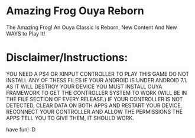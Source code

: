 # Amazing Frog Ouya Reborn
The Amazing Frog! An Ouya Classic Is Reborn, New Content And New WAYS to Play It!

# Disclaimer/Instructions:
YOU NEED A PS4 OR XINPUT CONTROLLER TO PLAY THIS GAME
DO NOT INSTALL ANY OF THESS FILES IF YOUR ANDROID IS UNDER ANDROID 7.1.
AS IT WILL DESTROY YOUR DEVICE
YOU MUST INSTALL OUYA FRAMEWORK TO GET THE CONTROLLER SYSTEM TO WORK (WILL BE IN THE FILE SECTION OF EVERY RELEASE.)
IF YOUR CONTROLLER IS NOT DETECTED, CLEAR DATA ON BOTH APPS AND RESTART YOUR DEVICE, RECONNECT YOUR CONTROLLER AND ALLOW THE PERMISSIONS THE APPS TELL YOU TO GIVE THEM, IT SHOULD WORK.

have fun! :D
